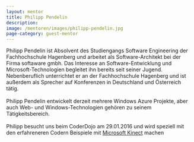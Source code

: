 ```yaml
---
layout: mentor
title: Philipp Pendelin
description: 
image: /mentoren/images/philipp-pendelin.jpg
page-category: guest-mentor
---
```


Philipp Pendelin ist Absolvent des Studiengangs Software Engineering der Fachhochschule Hagenberg und arbeitet als Software-Architekt bei der Firma softaware gmbh. Das Interesse an Software-Entwicklung und Microsoft-Technologien begleitet ihn bereits seit seiner Jugend. Nebenberuflich unterrichtet er an der Fachhochschule Hagenberg und ist außerdem als Sprecher auf Konferenzen in Deutschland und Österreich tätig. 
<br/><br/>
Philipp Pendelin entwickelt derzeit mehrere Windows Azure Projekte, aber auch Web- und Windows-Technologien gehören zu seinem Tätigkeitsbereich.
<br/><br/>
Philipp besucht uns beim CoderDojo am 29.01.2016 und wird speziell mit den erfahreneren Codern Beispiele mit <a href="https://de.wikipedia.org/wiki/Kinect" target="_blank">Microsoft Kinect</a> machen